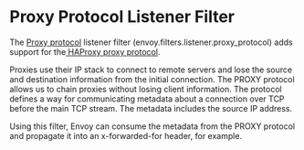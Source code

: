 # Proxy Protocol Listener Filter
The [Proxy protocol](https://www.envoyproxy.io/docs/envoy/latest/configuration/listeners/listener_filters/proxy_protocol) listener filter (envoy.filters.listener.proxy_protocol) adds support for the[ HAProxy proxy protocol](https://www.haproxy.org/download/1.9/doc/proxy-protocol.txt).

Proxies use their IP stack to connect to remote servers and lose the source and destination information from the initial connection. The PROXY protocol allows us to chain proxies without losing client information. The protocol defines a way for communicating metadata about a connection over TCP before the main TCP stream. The metadata includes the source IP address.

Using this filter, Envoy can consume the metadata from the PROXY protocol and propagate it into an x-forwarded-for header, for example.